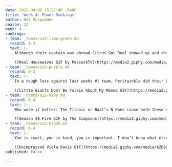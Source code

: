 ```yaml
---
date: 2022-04-08 15:22:40 -0400
title: 'Week 4: Power Rankings'
author: Del Mcspadden
season: 22
week: 4
rankings:
- team: _teams/s22-lime-green.md
  record: 1-3
  text: |-
    Although their captain was abroad Citrus Got Real showed up and showed out this week. Getting their first win against My Neck, My Black. Let’s see if they can do it again next week in their fruit filled bout with Orange queery.

    ![Real Housewives GIF by PeacockTV](https://media2.giphy.com/media/3f9RNu7ubaDWIjf88k/giphy.gif?cid=790b761146b43027ca1599a718edad6d562950994f74c53c&rid=giphy.gif&ct=g)
- team: _teams/s22-purple.md
  record: 0-3
  text: |-
    In a tough loss against last weeks #1 team, Peritwinkle did their best but ultimately came up short. Nevertheless, Twinkerbelle must have been sprinkling a little fairy dust on this team because Drew Crane was flying all over the field. Maybe next week the rest of the Lost Boys will grow up a little and put up enough numbers to beat the grown ups.

    ![Little Giants Dont Be Talkin About My Momma GIF](https://media2.giphy.com/media/7pYzDodqTkZy/giphy.gif?cid=790b7611d0aee9ffe0a5a8591f78a98e0b2f01e4f77771ed&rid=giphy.gif&ct=g)
- team: _teams/s22-navy.md
  record: 0-4
  text: |-
    Who wore it better: The Titanic or Boat’s N Hoes cause both these ships are sinking. With a third week of losses (admittedly against good teams), what do boats and hoes have in common? In this case they all seem to go down. Hopefully there's a life raft on board cause somebody needs saving.

    ![Season 20 Fire GIF by The Simpsons](https://media2.giphy.com/media/xT5LMHkEg6runrYJuo/giphy.gif?cid=790b7611d0984cb08b8ad30f06c5711d37a04b9ed820c8d0&rid=giphy.gif&ct=g)
- team: _teams/s22-black.md
  record: 0-4
  text: |-
    You is smart, you is kind, you is important. I don’t know what else to say to y’all at this point. Better luck next week.

    ![Unimpressed Viola Davis GIF](https://media2.giphy.com/media/kZD8cN1MycfKw/giphy.gif?cid=790b761149c9f2f12aa1169ee9b4ca97931a40fe27f4aa3b&rid=giphy.gif&ct=g)
published: false

---
```

